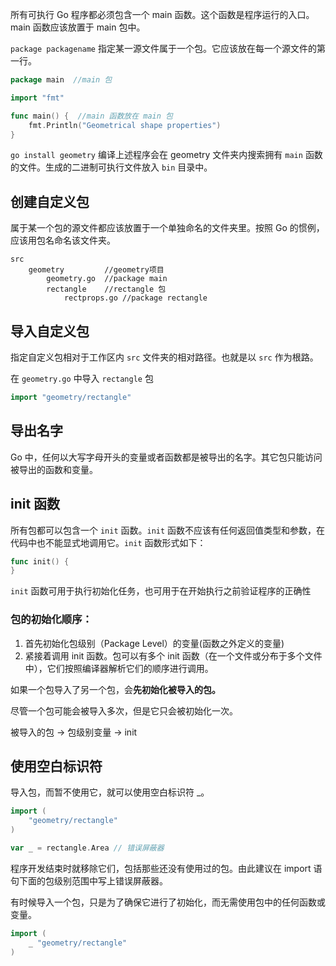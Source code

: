 所有可执行 Go 程序都必须包含一个 main 函数。这个函数是程序运行的入口。main 函数应该放置于 main 包中。

`package packagename` 指定某一源文件属于一个包。它应该放在每一个源文件的第一行。
```go
package main  //main 包

import "fmt"

func main() {  //main 函数放在 main 包
    fmt.Println("Geometrical shape properties")
}
```
`go install geometry` 编译上述程序会在 geometry 文件夹内搜索拥有 `main` 函数的文件。生成的二进制可执行文件放入 `bin` 目录中。

## 创建自定义包
属于某一个包的源文件都应该放置于一个单独命名的文件夹里。按照 Go 的惯例，应该用包名命名该文件夹。
```
src
    geometry         //geometry项目
        geometry.go  //package main 
        rectangle    //rectangle 包
            rectprops.go //package rectangle
```
## 导入自定义包
指定自定义包相对于工作区内 `src` 文件夹的相对路径。也就是以 `src` 作为根路。

在 `geometry.go` 中导入 `rectangle` 包
```go
import "geometry/rectangle"
```
## 导出名字
Go 中，任何以大写字母开头的变量或者函数都是被导出的名字。其它包只能访问被导出的函数和变量。
## init 函数
所有包都可以包含一个 `init` 函数。`init` 函数不应该有任何返回值类型和参数，在代码中也不能显式地调用它。`init` 函数形式如下：
```go
func init() {  
}
```
`init` 函数可用于执行初始化任务，也可用于在开始执行之前验证程序的正确性

### 包的初始化顺序：

1. 首先初始化包级别（Package Level）的变量(函数之外定义的变量)
2. 紧接着调用 init 函数。包可以有多个 init 函数（在一个文件或分布于多个文件中），它们按照编译器解析它们的顺序进行调用。

如果一个包导入了另一个包，会**先初始化被导入的包。**

尽管一个包可能会被导入多次，但是它只会被初始化一次。

被导入的包 -> 包级别变量 -> init
## 使用空白标识符
导入包，而暂不使用它，就可以使用空白标识符 _。
```go
import (  
    "geometry/rectangle" 
)

var _ = rectangle.Area // 错误屏蔽器
```
程序开发结束时就移除它们，包括那些还没有使用过的包。由此建议在 import 语句下面的包级别范围中写上错误屏蔽器。

有时候导入一个包，只是为了确保它进行了初始化，而无需使用包中的任何函数或变量。
```go
import (
    _ "geometry/rectangle" 
)
```



